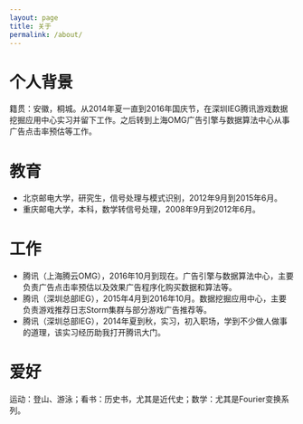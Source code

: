 ```yaml
---
layout: page
title: 关于
permalink: /about/
---
```


# 个人背景
籍贯：安徽，桐城。从2014年夏一直到2016年国庆节，在深圳IEG腾讯游戏数据挖掘应用中心实习并留下工作。之后转到上海OMG广告引擎与数据算法中心从事广告点击率预估等工作。

# 教育
* 北京邮电大学，研究生，信号处理与模式识别，2012年9月到2015年6月。
* 重庆邮电大学，本科，数学转信号处理，2008年9月到2012年6月。

# 工作
* 腾讯（上海腾云OMG），2016年10月到现在。广告引擎与数据算法中心，主要负责广告点击率预估以及效果广告程序化购买数据和算法等。
* 腾讯（深圳总部IEG），2015年4月到2016年10月。数据挖掘应用中心，主要负责游戏推荐日志Storm集群与部分游戏广告推荐等。
* 腾讯（深圳总部IEG），2014年夏到秋，实习，初入职场，学到不少做人做事的道理，该实习经历助我打开腾讯大门。
 

# 爱好
运动：登山、游泳；看书：历史书，尤其是近代史；数学：尤其是Fourier变换系列。

